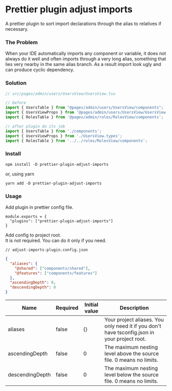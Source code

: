 # Prettier plugin adjust imports

A prettier plugin to sort import declarations through the alias to relatives if necessary.

### The Problem

When your IDE automatically imports any component or variable, it does not always do it well 
and often imports through a very long alias, something that lies very nearby in the same alias branch.
As a result import look ugly and can produce cyclic dependency.

### Solution

```javascript
// src/pages/admin/users/UsersView/UsersView.tsx

// before
import { UsersTable } from "@pages/admin/users/UsersView/components";
import { UsersViewProps } from '@pages/admin/users/UsersView/UsersView.types';
import { RolesTable } from '@pages/admin/roles/RolesView/components';

// after plugin do its job
import { UsersTable } from './components';
import { UsersViewProps } from './UsersView.types';
import { RolesTable } from '../../roles/RolesView/components';
```

### Install

```shell script
npm install -D prettier-plugin-adjust-imports
```

or, using yarn

```shell script
yarn add -D prettier-plugin-adjust-imports
```

### Usage
Add plugin in prettier config file.

```ecmascript 6
module.exports = {
  "plugins": ["prettier-plugin-adjust-imports"]
}
```

Add config to project root.  
It is not required. You can do it only if you need.

```ecmascript 6
// adjust-imports-plugin.config.json
```

```json
{
  "aliases": {
    "@shared": ["components/shared"],
    "@features": ["components/features"]
  },
  "ascendingDepth": 0,
  "descendingDepth": 0
}
```

| Name            | Required | Initial value | Description                                                                                  |
|-----------------|----------|---------------|----------------------------------------------------------------------------------------------|
| aliases         | false    | {}            | Your project aliases. You only need it if you don't have tsconfig.json in your project root. |
| ascendingDepth  | false    | 0             | The maximum nesting level above the source file. 0 means no limits.                          |
| descendingDepth | false    | 0             | The maximum nesting level below the source file. 0 means no limits.                          |
